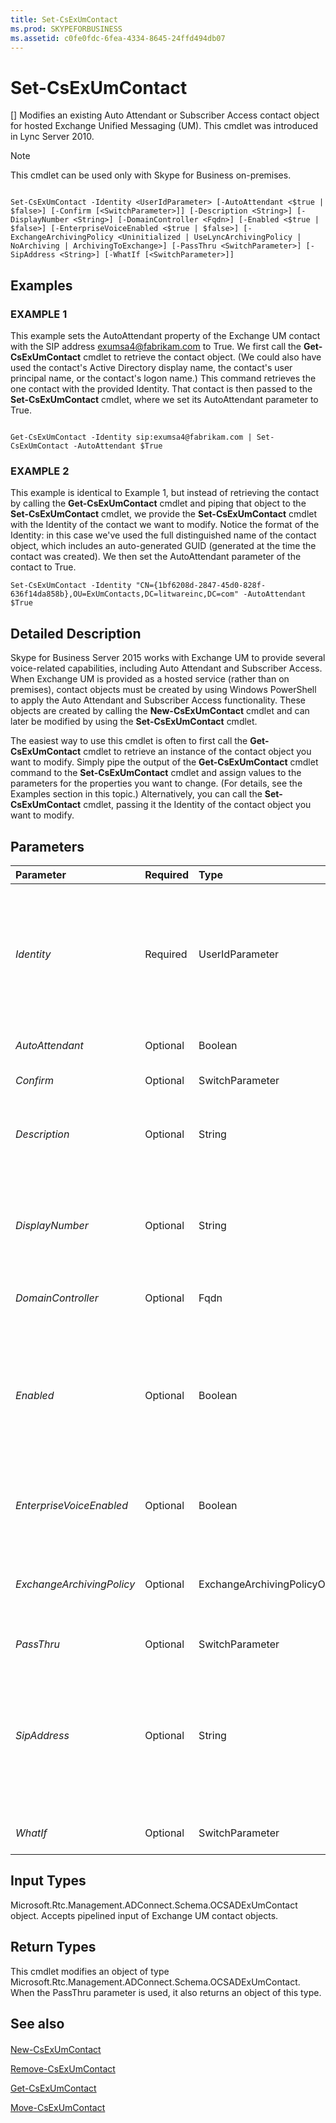 ```yaml
---
title: Set-CsExUmContact
ms.prod: SKYPEFORBUSINESS
ms.assetid: c0fe0fdc-6fea-4334-8645-24ffd494db07
---
```



# Set-CsExUmContact
[]
Modifies an existing Auto Attendant or Subscriber Access contact object for hosted Exchange Unified Messaging (UM). This cmdlet was introduced in Lync Server 2010.
  
    
    


> [!NOTE]
> This cmdlet can be used only with Skype for Business on-premises. 
  
    
    


```

Set-CsExUmContact -Identity <UserIdParameter> [-AutoAttendant <$true | $false>] [-Confirm [<SwitchParameter>]] [-Description <String>] [-DisplayNumber <String>] [-DomainController <Fqdn>] [-Enabled <$true | $false>] [-EnterpriseVoiceEnabled <$true | $false>] [-ExchangeArchivingPolicy <Uninitialized | UseLyncArchivingPolicy | NoArchiving | ArchivingToExchange>] [-PassThru <SwitchParameter>] [-SipAddress <String>] [-WhatIf [<SwitchParameter>]]

```


## Examples


  
    
    

### EXAMPLE 1

This example sets the AutoAttendant property of the Exchange UM contact with the SIP address exumsa4@fabrikam.com to True. We first call the **Get-CsExUmContact** cmdlet to retrieve the contact object. (We could also have used the contact's Active Directory display name, the contact's user principal name, or the contact's logon name.) This command retrieves the one contact with the provided Identity. That contact is then passed to the **Set-CsExUmContact** cmdlet, where we set its AutoAttendant parameter to True.
  
    
    

```

Get-CsExUmContact -Identity sip:exumsa4@fabrikam.com | Set-CsExUmContact -AutoAttendant $True
```


### EXAMPLE 2

This example is identical to Example 1, but instead of retrieving the contact by calling the **Get-CsExUmContact** cmdlet and piping that object to the **Set-CsExUmContact** cmdlet, we provide the **Set-CsExUmContact** cmdlet with the Identity of the contact we want to modify. Notice the format of the Identity: in this case we've used the full distinguished name of the contact object, which includes an auto-generated GUID (generated at the time the contact was created). We then set the AutoAttendant parameter of the contact to True.
  
    
    

```
Set-CsExUmContact -Identity "CN={1bf6208d-2847-45d0-828f-636f14da858b},OU=ExUmContacts,DC=litwareinc,DC=com" -AutoAttendant $True
```


## Detailed Description

Skype for Business Server 2015 works with Exchange UM to provide several voice-related capabilities, including Auto Attendant and Subscriber Access. When Exchange UM is provided as a hosted service (rather than on premises), contact objects must be created by using Windows PowerShell to apply the Auto Attendant and Subscriber Access functionality. These objects are created by calling the **New-CsExUmContact** cmdlet and can later be modified by using the **Set-CsExUmContact** cmdlet.
  
    
    
The easiest way to use this cmdlet is often to first call the **Get-CsExUmContact** cmdlet to retrieve an instance of the contact object you want to modify. Simply pipe the output of the **Get-CsExUmContact** cmdlet command to the **Set-CsExUmContact** cmdlet and assign values to the parameters for the properties you want to change. (For details, see the Examples section in this topic.) Alternatively, you can call the **Set-CsExUmContact** cmdlet, passing it the Identity of the contact object you want to modify.
  
    
    

## Parameters



|**Parameter**|**Required**|**Type**|**Description**|
|:-----|:-----|:-----|:-----|
| _Identity_ <br/> |Required  <br/> |UserIdParameter  <br/> |The unique identifier of the contact object you want to modify. Contact identities can be specified using one of four formats: 1) The contact's SIP address; 2) the contact's user principal name (UPN); 3) the contact's domain name and logon name, in the form domain\\logon (for example, litwareinc\\exum1); and, 4) the contact's Active Directory display name (for example, Team Auto Attendant).  <br/> Full data type: Microsoft.Rtc.Management.AD.UserIdParameter  <br/> |
| _AutoAttendant_ <br/> |Optional  <br/> |Boolean  <br/> |Set the parameter to True if the contact object is an Auto Attendant. This parameter is False by default.  <br/> |
| _Confirm_ <br/> |Optional  <br/> |SwitchParameter  <br/> |Prompts you for confirmation before executing the command.  <br/> |
| _Description_ <br/> |Optional  <br/> |String  <br/> |A description of this contact. The description is for use by administrators to identify the type of contact (Auto Attendant or Subscriber Access), the location, provider, or any other information that will identify the purpose of each Exchange UM contact.  <br/> |
| _DisplayNumber_ <br/> |Optional  <br/> |String  <br/> |The telephone number of the contact. Display numbers for each contact must be unique (no two Exchange UM contacts can have the same display number). Changing this value will also change the value of the LineURI property.  <br/> This value may begin with a plus sign (+) and may contain any number of digits. The first digit cannot be zero.  <br/> |
| _DomainController_ <br/> |Optional  <br/> |Fqdn  <br/> |Allows you to specify a domain controller. If no domain controller is specified, the first available will be used.  <br/> |
| _Enabled_ <br/> |Optional  <br/> |Boolean  <br/> |Indicates whether or not the contact has been enabled for Skype for Business Server 2015. Setting this parameter to False will disable the contact, and the Auto Attendant or Subscriber Access associated with this contact will no longer function.  <br/> If you disable an account by using the Enabled parameter, the information associated with that account (including assigned hosted voice mail policies) is retained. If you later re-enable the account using the Enable parameter, the associated account information will be restored.  <br/> |
| _EnterpriseVoiceEnabled_ <br/> |Optional  <br/> |Boolean  <br/> |Indicates whether the contact has been enabled for Enterprise Voice. If this value is set to False, the Auto Attendant or Subscriber Access feature associated with this contact will no longer be available.  <br/> |
| _ExchangeArchivingPolicy_ <br/> |Optional  <br/> |ExchangeArchivingPolicyOptionsEnum  <br/> |Indicates where the contact's instant messaging sessions are archived. Allowed values are:  <br/> Uninitialized  <br/> UseLyncArchivingPolicy  <br/> ArchivingToExchange  <br/> NoArchiving  <br/> |
| _PassThru_ <br/> |Optional  <br/> |SwitchParameter  <br/> |Returns the results of the command. By default, this cmdlet does not generate any output.  <br/> |
| _SipAddress_ <br/> |Optional  <br/> |String  <br/> |The SIP address of the contact. This must be a new address that does not already exist as a user or contact in Active Directory Domain Services.  <br/> Changing this value will also change the SIP address stored in the OtherIpPhone property.  <br/> The SipAddress can be used as the Identity value for the **Get-CsExUmContact** cmdlet commands to retrieve specific contacts. When calling that cmdlet, the new SipAddress will be used; queries for the old SIP address will not return an object. <br/> |
| _WhatIf_ <br/> |Optional  <br/> |SwitchParameter  <br/> |Describes what would happen if you executed the command without actually executing the command.  <br/> |
   

## Input Types

Microsoft.Rtc.Management.ADConnect.Schema.OCSADExUmContact object. Accepts pipelined input of Exchange UM contact objects.
  
    
    

## Return Types

This cmdlet modifies an object of type Microsoft.Rtc.Management.ADConnect.Schema.OCSADExUmContact. When the PassThru parameter is used, it also returns an object of this type.
  
    
    

## See also


#### 


  
    
    
 [New-CsExUmContact](new-csexumcontact.md)
  
    
    
 [Remove-CsExUmContact](remove-csexumcontact.md)
  
    
    
 [Get-CsExUmContact](get-csexumcontact.md)
  
    
    
 [Move-CsExUmContact](move-csexumcontact.md)
